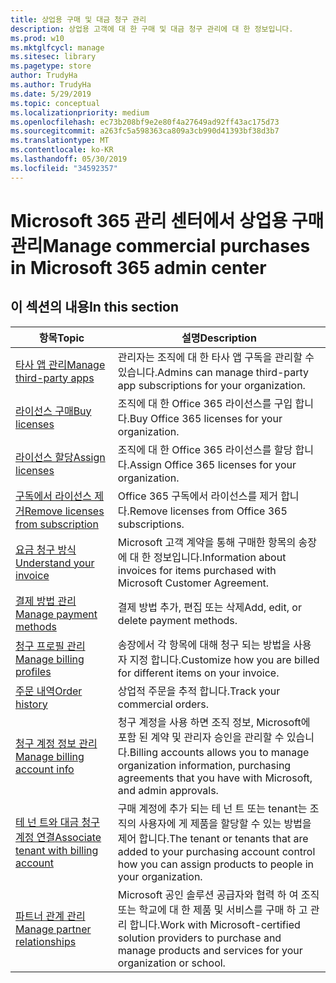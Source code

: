 ```yaml
---
title: 상업용 구매 및 대금 청구 관리
description: 상업용 고객에 대 한 구매 및 대금 청구 관리에 대 한 정보입니다.
ms.prod: w10
ms.mktglfcycl: manage
ms.sitesec: library
ms.pagetype: store
author: TrudyHa
ms.author: TrudyHa
ms.date: 5/29/2019
ms.topic: conceptual
ms.localizationpriority: medium
ms.openlocfilehash: ec73b208bf9e2e80f4a27649ad92ff43ac175d73
ms.sourcegitcommit: a263fc5a598363ca809a3cb990d41393bf38d3b7
ms.translationtype: MT
ms.contentlocale: ko-KR
ms.lasthandoff: 05/30/2019
ms.locfileid: "34592357"
---
```

# <a name="manage-commercial-purchases-in-microsoft-365-admin-center"></a><span data-ttu-id="4b3ef-103">Microsoft 365 관리 센터에서 상업용 구매 관리</span><span class="sxs-lookup"><span data-stu-id="4b3ef-103">Manage commercial purchases in Microsoft 365 admin center</span></span>

## <a name="in-this-section"></a><span data-ttu-id="4b3ef-104">이 섹션의 내용</span><span class="sxs-lookup"><span data-stu-id="4b3ef-104">In this section</span></span>

| <span data-ttu-id="4b3ef-105">항목</span><span class="sxs-lookup"><span data-stu-id="4b3ef-105">Topic</span></span> | <span data-ttu-id="4b3ef-106">설명</span><span class="sxs-lookup"><span data-stu-id="4b3ef-106">Description</span></span> |
| ----- | ----------- |
| [<span data-ttu-id="4b3ef-107">타사 앱 관리</span><span class="sxs-lookup"><span data-stu-id="4b3ef-107">Manage third-party apps</span></span>](manage-saas-apps.md) | <span data-ttu-id="4b3ef-108">관리자는 조직에 대 한 타사 앱 구독을 관리할 수 있습니다.</span><span class="sxs-lookup"><span data-stu-id="4b3ef-108">Admins can manage third-party app subscriptions for your organization.</span></span> |
| [<span data-ttu-id="4b3ef-109">라이선스 구매</span><span class="sxs-lookup"><span data-stu-id="4b3ef-109">Buy licenses</span></span>](https://docs.microsoft.com/office365/admin/subscriptions-and-billing/buy-licenses?view=o365-worldwide) | <span data-ttu-id="4b3ef-110">조직에 대 한 Office 365 라이선스를 구입 합니다.</span><span class="sxs-lookup"><span data-stu-id="4b3ef-110">Buy Office 365 licenses for your organization.</span></span> |
| [<span data-ttu-id="4b3ef-111">라이선스 할당</span><span class="sxs-lookup"><span data-stu-id="4b3ef-111">Assign licenses</span></span>](https://docs.microsoft.com/office365/admin/subscriptions-and-billing/assign-licenses-to-users?view=o365-worldwide) | <span data-ttu-id="4b3ef-112">조직에 대 한 Office 365 라이선스를 할당 합니다.</span><span class="sxs-lookup"><span data-stu-id="4b3ef-112">Assign Office 365 licenses for your organization.</span></span> |
| [<span data-ttu-id="4b3ef-113">구독에서 라이선스 제거</span><span class="sxs-lookup"><span data-stu-id="4b3ef-113">Remove licenses from subscription</span></span>](https://docs.microsoft.com/office365/admin/subscriptions-and-billing/remove-licenses-from-subscription?view=o365-worldwide) | <span data-ttu-id="4b3ef-114">Office 365 구독에서 라이선스를 제거 합니다.</span><span class="sxs-lookup"><span data-stu-id="4b3ef-114">Remove licenses from Office 365 subscriptions.</span></span> |
| [<span data-ttu-id="4b3ef-115">요금 청구 방식</span><span class="sxs-lookup"><span data-stu-id="4b3ef-115">Understand your invoice</span></span>](https://docs.microsoft.com/microsoft-store/billing-understand-your-invoice-msfb) | <span data-ttu-id="4b3ef-116">Microsoft 고객 계약을 통해 구매한 항목의 송장에 대 한 정보입니다.</span><span class="sxs-lookup"><span data-stu-id="4b3ef-116">Information about invoices for items purchased with Microsoft Customer Agreement.</span></span> |
| [<span data-ttu-id="4b3ef-117">결제 방법 관리</span><span class="sxs-lookup"><span data-stu-id="4b3ef-117">Manage payment methods</span></span>](https://docs.microsoft.com/microsoft-store/payment-methods) | <span data-ttu-id="4b3ef-118">결제 방법 추가, 편집 또는 삭제</span><span class="sxs-lookup"><span data-stu-id="4b3ef-118">Add, edit, or delete payment methods.</span></span> |
| [<span data-ttu-id="4b3ef-119">청구 프로필 관리</span><span class="sxs-lookup"><span data-stu-id="4b3ef-119">Manage billing profiles</span></span>](https://docs.microsoft.com/microsoft-store/billing-profile) | <span data-ttu-id="4b3ef-120">송장에서 각 항목에 대해 청구 되는 방법을 사용자 지정 합니다.</span><span class="sxs-lookup"><span data-stu-id="4b3ef-120">Customize how you are billed for different items on your invoice.</span></span>  |
| [<span data-ttu-id="4b3ef-121">주문 내역</span><span class="sxs-lookup"><span data-stu-id="4b3ef-121">Order history</span></span>](https://docs.microsoft.com/microsoft-store/manage-orders-microsoft-store-for-business) | <span data-ttu-id="4b3ef-122">상업적 주문을 추적 합니다.</span><span class="sxs-lookup"><span data-stu-id="4b3ef-122">Track your commercial orders.</span></span> |
| [<span data-ttu-id="4b3ef-123">청구 계정 정보 관리</span><span class="sxs-lookup"><span data-stu-id="4b3ef-123">Manage billing account info</span></span>](https://docs.microsoft.com/microsoft-store/update-microsoft-store-for-business-account-settings) | <span data-ttu-id="4b3ef-124">청구 계정을 사용 하면 조직 정보, Microsoft에 포함 된 계약 및 관리자 승인을 관리할 수 있습니다.</span><span class="sxs-lookup"><span data-stu-id="4b3ef-124">Billing accounts allows you to manage organization information, purchasing agreements that you have with Microsoft, and admin approvals.</span></span> |
| [<span data-ttu-id="4b3ef-125">테 넌 트와 대금 청구 계정 연결</span><span class="sxs-lookup"><span data-stu-id="4b3ef-125">Associate tenant with billing account</span></span>](https://docs.microsoft.com/microsoft-store/manage-mpsa-software-microsoft-store-for-business) | <span data-ttu-id="4b3ef-126">구매 계정에 추가 되는 테 넌 트 또는 tenant는 조직의 사용자에 게 제품을 할당할 수 있는 방법을 제어 합니다.</span><span class="sxs-lookup"><span data-stu-id="4b3ef-126">The tenant or tenants that are added to your purchasing account control how you can assign products to people in your organization.</span></span> |
| [<span data-ttu-id="4b3ef-127">파트너 관계 관리</span><span class="sxs-lookup"><span data-stu-id="4b3ef-127">Manage partner relationships</span></span>](https://docs.microsoft.com/microsoft-store/work-with-partner-microsoft-store-business) | <span data-ttu-id="4b3ef-128">Microsoft 공인 솔루션 공급자와 협력 하 여 조직 또는 학교에 대 한 제품 및 서비스를 구매 하 고 관리 합니다.</span><span class="sxs-lookup"><span data-stu-id="4b3ef-128">Work with Microsoft-certified solution providers to purchase and manage products and services for your organization or school.</span></span> |